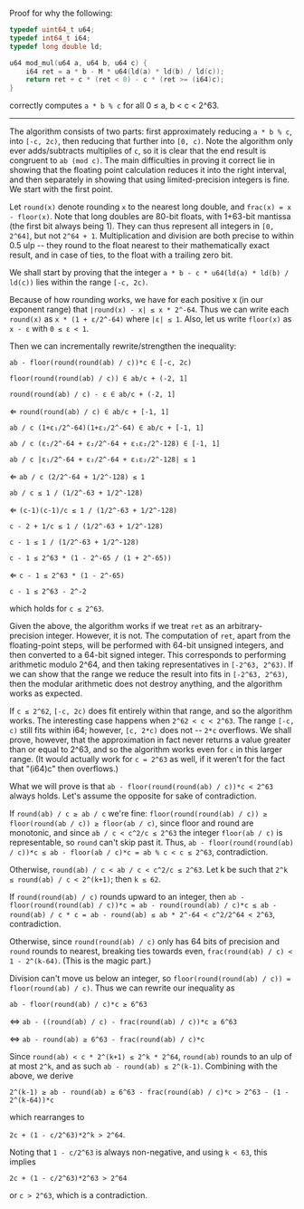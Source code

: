 Proof for why the following:

```cpp
typedef uint64_t u64;
typedef int64_t i64;
typedef long double ld;

u64 mod_mul(u64 a, u64 b, u64 c) {
    i64 ret = a * b - M * u64(ld(a) * ld(b) / ld(c));
    return ret + c * (ret < 0) - c * (ret >= (i64)c);
}
```

correctly computes `a * b % c` for all 0 ≤ a, b < c < 2^63.

---


The algorithm consists of two parts: first approximately reducing `a * b % c`, into `[-c, 2c)`,
then reducing that further into `[0, c)`. Note the algorithm only ever adds/subtracts multiplies
of `c`, so it is clear that the end result is congruent to `ab (mod c)`. The main difficulties
in proving it correct lie in showing that the floating point calculation reduces it into
the right interval, and then separately in showing that using limited-precision integers is fine.
We start with the first point.


Let `round(x)` denote rounding `x` to the nearest long double, and `frac(x) = x - floor(x)`.
Note that long doubles are 80-bit floats, with 1+63-bit mantissa (the first bit always being 1).
They can thus represent all integers in `[0, 2^64]`, but not `2^64 + 1`.
Multiplication and division are both precise to within 0.5 ulp -- they round to the float
nearest to their mathematically exact result, and in case of ties, to the float with a trailing zero bit.


We shall start by proving that the integer `a * b - c * u64(ld(a) * ld(b) / ld(c))` lies within the range `[-c, 2c)`.

Because of how rounding works, we have for each positive x (in our exponent range) that `|round(x) - x| ≤ x * 2^-64`.
Thus we can write each `round(x)` as `x * (1 + ε/2^-64)` where `|ε| ≤ 1`.
Also, let us write `floor(x)` as `x - ε` with `0 ≤ ε < 1`.

Then we can incrementally rewrite/strengthen the inequality:

`ab - floor(round(round(ab) / c))*c ∈ [-c, 2c)`

`floor(round(round(ab) / c)) ∈ ab/c + (-2, 1]`

`round(round(ab) / c) - ε ∈ ab/c + (-2, 1]`

⇐ `round(round(ab) / c) ∈ ab/c + [-1, 1]`

`ab / c (1+ε₁/2^-64)(1+ε₂/2^-64) ∈ ab/c + [-1, 1]`

`ab / c (ε₁/2^-64 + ε₂/2^-64 + ε₁ε₂/2^-128) ∈ [-1, 1]`

`ab / c |ε₁/2^-64 + ε₂/2^-64 + ε₁ε₂/2^-128| ≤ 1`

⇐ `ab / c (2/2^-64 + 1/2^-128) ≤ 1`

`ab / c ≤ 1 / (1/2^-63 + 1/2^-128)`

⇐ `(c-1)(c-1)/c ≤ 1 / (1/2^-63 + 1/2^-128)`

`c - 2 + 1/c ≤ 1 / (1/2^-63 + 1/2^-128)`

`c - 1 ≤ 1 / (1/2^-63 + 1/2^-128)`

`c - 1 ≤ 2^63 * (1 - 2^-65 / (1 + 2^-65))`

⇐ `c - 1 ≤ 2^63 * (1 - 2^-65)`

`c - 1 ≤ 2^63 - 2^-2`

which holds for `c ≤ 2^63`.


Given the above, the algorithm works if we treat `ret` as an arbitrary-precision integer.
However, it is not. The computation of `ret`, apart from the floating-point steps, will be
performed with 64-bit unsigned integers, and then converted to a 64-bit signed integer.
This corresponds to performing arithmetic modulo 2^64, and then taking representatives
in `[-2^63, 2^63)`. If we can show that the range we reduce the result into fits in
`[-2^63, 2^63)`, then the modular arithmetic does not destroy anything, and the algorithm
works as expected.

If `c ≤ 2^62`, `[-c, 2c)` does fit entirely within that range, and so the algorithm works.
The interesting case happens when `2^62 < c < 2^63`. The range `[-c, c)` still fits within
i64; however, `[c, 2*c)` does not -- `2*c` overflows. We shall prove, however, that
the approximation in fact never returns a value greater than or equal to 2^63, and so
the algorithm works even for `c` in this larger range. (It would actually work for `c = 2^63`
as well, if it weren't for the fact that "(i64)c" then overflows.)


What we will prove is that `ab - floor(round(round(ab) / c))*c < 2^63` always holds.
Let's assume the opposite for sake of contradiction.

If `round(ab) / c ≥ ab / c` we're fine:
`floor(round(round(ab) / c)) ≥ floor(round(ab / c)) ≥ floor(ab / c)`, since floor and round
are monotonic, and since `ab / c < c^2/c ≤ 2^63` the integer `floor(ab / c)` is
representable, so `round` can't skip past it. Thus,
`ab - floor(round(round(ab) / c))*c ≤ ab - floor(ab / c)*c = ab % c < c ≤ 2^63`, contradiction.

Otherwise, `round(ab) / c < ab / c < c^2/c ≤ 2^63`.
Let k be such that `2^k ≤ round(ab) / c < 2^(k+1)`; then `k ≤ 62`.

If `round(round(ab) / c)` rounds upward to an integer, then
`ab - floor(round(round(ab) / c))*c =
ab - round(round(ab) / c)*c ≤
ab - round(ab) / c * c =
ab - round(ab) ≤
ab * 2^-64 < c^2/2^64 < 2^63`, contradiction.

Otherwise, since `round(round(ab) / c)` only has 64 bits of precision and `round`
rounds to nearest, breaking ties towards even, `frac(round(ab) / c) < 1 - 2^(k-64)`.
(This is the magic part.)

Division can't move us below an integer, so `floor(round(round(ab) / c)) = floor(round(ab) / c)`.
Thus we can rewrite our inequality as

`ab - floor(round(ab) / c)*c ≥ 6^63`

⇔ `ab - ((round(ab) / c) - frac(round(ab) / c))*c ≥ 6^63`

⇔ `ab - round(ab) ≥ 6^63 - frac(round(ab) / c)*c`

Since `round(ab) < c * 2^(k+1) ≤ 2^k * 2^64`, `round(ab)` rounds to an ulp of at most `2^k`,
and as such `ab - round(ab) ≤ 2^(k-1)`. Combining with the above, we derive

`2^(k-1) ≥ ab - round(ab) ≥ 6^63 - frac(round(ab) / c)*c > 2^63 - (1 - 2^(k-64))*c`

which rearranges to

`2c + (1 - c/2^63)*2^k > 2^64`.

Noting that `1 - c/2^63` is always non-negative, and using `k < 63`, this implies

`2c + (1 - c/2^63)*2^63 > 2^64`

or `c > 2^63`, which is a contradiction.
